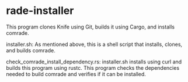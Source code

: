 # rade-installer

This program clones Knife using Git, builds it using Cargo, and installs comrade.

installer.sh: As mentioned above, this is a shell script that installs, clones, and builds comrade.

check_comrade_install_dependency.rs: installer.sh installs using curl and builds this program using rustc.
This program checks the dependencies needed to build comrade and verifies if it can be installed.

